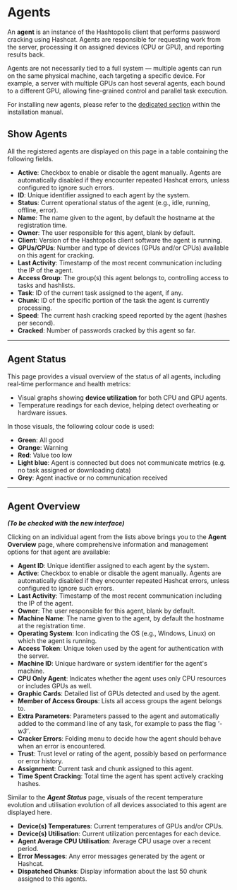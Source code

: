 # Agents

An **agent** is an instance of the Hashtopolis client that performs password cracking using Hashcat. Agents are responsible for requesting work from the server, processing it on assigned devices (CPU or GPU), and reporting results back.

Agents are not necessarily tied to a full system — multiple agents can run on the same physical machine, each targeting a specific device. For example, a server with multiple GPUs can host several agents, each bound to a different GPU, allowing fine-grained control and parallel task execution.

For installing new agents, please refer to the [dedicated section](/installation_guidelines/basic_install/#agent-installation) within the installation manual.


## Show Agents

All the registered agents are displayed on this page in a table containing the following fields. 

- **Active**: Checkbox to enable or disable the agent manually. Agents are automatically disabled if they encounter repeated Hashcat errors, unless configured to ignore such errors.
- **ID**: Unique identifier assigned to each agent by the system.
- **Status**: Current operational status of the agent (e.g., idle, running, offline, error).
- **Name**: The name given to the agent, by default the hostname at the registration time.
- **Owner**: The user responsible for this agent, blank by default.
- **Client**: Version of the Hashtopolis client software the agent is running.
- **GPUs/CPUs**: Number and type of devices (GPUs and/or CPUs) available on this agent for cracking.
- **Last Activity**: Timestamp of the most recent communication including the IP of the agent.
- **Access Group**: The group(s) this agent belongs to, controlling access to tasks and hashlists.
- **Task**: ID of the current task assigned to the agent, if any.
- **Chunk**: ID of the specific portion of the task the agent is currently processing.
- **Speed**: The current hash cracking speed reported by the agent (hashes per second).
- **Cracked**: Number of passwords cracked by this agent so far.

---

## Agent Status

This page provides a visual overview of the status of all agents, including real-time performance and health metrics:

- Visual graphs showing **device utilization** for both CPU and GPU agents.
- Temperature readings for each device, helping detect overheating or hardware issues.

In those visuals, the following colour code is used:

- **Green**: All good
- **Orange**: Warning
- **Red**: Value too low
- **Light blue**: Agent is connected but does not communicate metrics (e.g. no task assigned or downloading data)
- **Grey**: Agent inactive or no communication received

---

## Agent Overview 
***(To be checked with the new interface)***

Clicking on an individual agent from the lists above brings you to the **Agent Overview** page, where comprehensive information and management options for that agent are available:

- **Agent ID**: Unique identifier assigned to each agent by the system.
- **Active**: Checkbox to enable or disable the agent manually. Agents are automatically disabled if they encounter repeated Hashcat errors, unless configured to ignore such errors.
- **Last Activity**: Timestamp of the most recent communication including the IP of the agent.
- **Owner**: The user responsible for this agent, blank by default.
- **Machine Name**: The name given to the agent, by default the hostname at the registration time.
- **Operating System**: Icon indicating the OS (e.g., Windows, Linux) on which the agent is running.
- **Access Token**: Unique token used by the agent for authentication with the server.
- **Machine ID**: Unique hardware or system identifier for the agent's machine.
- **CPU Only Agent**: Indicates whether the agent uses only CPU resources or includes GPUs as well.
- **Graphic Cards**: Detailed list of GPUs detected and used by the agent.
- **Member of Access Groups**: Lists all access groups the agent belongs to.
- **Extra Parameters**: Parameters passed to the agent and automatically added to the command line of any task, for example to pass the flag *'-w3'*.
- **Cracker Errors**: Folding menu to decide how the agent should behave when an error is encountered.
- **Trust**: Trust level or rating of the agent, possibly based on performance or error history.
- **Assignment**: Current task and chunk assigned to this agent.
- **Time Spent Cracking**: Total time the agent has spent actively cracking hashes.

Similar to the ***Agent Status*** page, visuals of the recent temperature evolution and utilisation evolution of all devices associated to this agent are displayed here. 

- **Device(s) Temperatures**: Current temperatures of GPUs and/or CPUs.
- **Device(s) Utilisation**: Current utilization percentages for each device.
- **Agent Average CPU Utilisation**: Average CPU usage over a recent period.
- **Error Messages**: Any error messages generated by the agent or Hashcat.
- **Dispatched Chunks**: Display information about the last 50 chunk assigned to this agents.